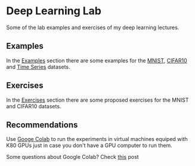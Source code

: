 # Deep Learning Lab
Some of the lab examples and exercises of my deep learning lectures. 

## Examples

In the [Examples](Examples/) section there are some examples for the [MNIST](Examples/MNIST), [CIFAR10](Examples/CIFAR) and [Time Series](Examples/TimeSeries) datasets.

## Exercises

In the [Exercises](Exercises/) section there are some proposed exercises for the MNIST and CIFAR10 datasets.

## Recommendations

Use [Googe Colab](https://colab.research.google.com) to run the experiments in virtual machines equiped with K80 GPUs just in case you don't have a GPU computer to run them.

Some questions about Google Colab? Check [this](https://towardsdatascience.com/fast-ai-lesson-1-on-google-colab-free-gpu-d2af89f53604) post 

